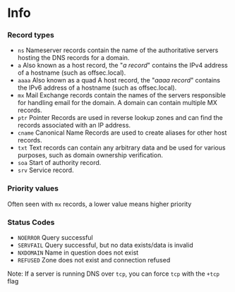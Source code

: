 # Info

### Record types

- `ns` Nameserver records contain the name of the authoritative servers hosting the DNS records for a domain.
- `a` Also known as a host record, the "_a record_" contains the IPv4 address of a hostname (such as offsec.local).
- `aaaa` Also known as a quad A host record, the "_aaaa record_" contains the IPv6 address of a hostname (such as offsec.local).
- `mx` Mail Exchange records contain the names of the servers responsible for handling email for the domain. A domain can contain multiple MX records.
- `ptr` Pointer Records are used in reverse lookup zones and can find the records associated with an IP address.
- `cname` Canonical Name Records are used to create aliases for other host records.
- `txt` Text records can contain any arbitrary data and be used for various purposes, such as domain ownership verification.
- `soa` Start of authority record.
- `srv` Service record.

### Priority values

Often seen with `mx` records, a lower value means higher priority

### Status Codes

- `NOERROR` Query successful
- `SERVFAIL` Query successful, but no data exists/data is invalid
- `NXDOMAIN` Name in question does not exist
- `REFUSED` Zone does not exist and connection refused

Note: If a server is running DNS over `tcp`, you can force `tcp` with the `+tcp` flag
